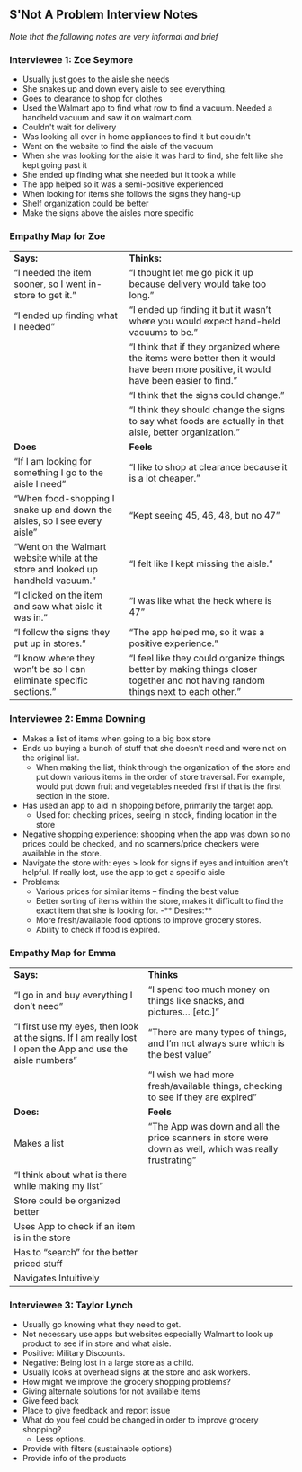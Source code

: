 ## S'Not A Problem Interview Notes

*Note that the following notes are very informal and brief*

### **Interviewee 1: Zoe Seymore**
- Usually just goes to the aisle she needs
- She snakes up and down every aisle to see everything.
- Goes to clearance to shop for clothes
- Used the Walmart app to find what row to find a vacuum. Needed a handheld vacuum and saw it on walmart.com. 
- Couldn't wait for delivery
- Was looking all over in home appliances to find it but couldn't
- Went on the website to find the aisle of the vacuum
- When she was looking for the aisle it was hard to find, she felt like she kept going past it
- She ended up finding what she needed but it took a while
- The app helped so it was a semi-positive experienced
- When looking for items she follows the signs they hang-up
- Shelf organization could be better
- Make the signs above the aisles more specific

### Empathy Map for Zoe 
|     |     |
| ----- | ------ | 
| **Says:** |   **Thinks:** |
|“I needed the item sooner, so I went in-store to get it.” | “I thought let me go pick it up because delivery would take too long.” |
| “I ended up finding what I needed” |    “I ended up finding it but it wasn’t where you would expect hand-held vacuums to be.” |
| | “I think that if they organized where the items were better then it would have been more positive, it would have been easier to find.” |
| | “I think that the signs could change.” |
| |  “I think they should change the signs to say what foods are actually in that aisle, better organization.” |
| **Does** | **Feels** |
| “If I am looking for something I go to the aisle I need”|  “I like to shop at clearance because it is a lot cheaper.”  | “I really like clothes.” |
| “When food-shopping I snake up and down the aisles, so I see every aisle”|  “Kept seeing 45, 46, 48, but no 47” |
| “Went on the Walmart website while at the store and looked up handheld vacuum.”|  “I felt like I kept missing the aisle.” |
| “I clicked on the item and saw what aisle it was in.” |  “I was like what the heck where is 47” |
| “I follow the signs they put up in stores.”|  “The app helped me, so it was a positive experience.” |
| “I know where they won’t be so I can eliminate specific sections.” | “I feel like they could organize things better by making things closer together and not having random things next to each other.” |


### **Interviewee 2: Emma Downing**
- Makes a list of items when going to a big box store
- Ends up buying a bunch of stuff that she doesn’t need and were not on the original list.
	- When making the list, think through the organization of the store and put down various items in the order of store traversal. For example, would put down fruit and vegetables needed first if that is the first section in the store.
- Has used an app to aid in shopping before, primarily the target app.
	- Used for: checking prices, seeing in stock, finding location in the store
- Negative shopping experience: shopping when the app was down so no prices could be checked, and no scanners/price checkers were available in the store. 
- Navigate the store with: eyes > look for signs if eyes and intuition aren’t helpful. If really lost, use the app to get a specific aisle
- Problems:
	- Various prices for similar items – finding the best value
	- Better sorting of items within the store, makes it difficult to find the exact item that she is looking for.
-** Desires:**
	- More fresh/available food options to improve grocery stores.
	- Ability to check if food is expired.


### Empathy Map for Emma
| | |
| --- | --- |
| **Says:** | **Thinks** | 
| “I go in and buy everything I don’t need” | “I spend too much money on things like snacks, and pictures… [etc.]” |
| “I first use my eyes, then look at the signs. If I am really lost I open the App and use the aisle numbers” |  “There are many types of things, and I’m not always sure which is the best value” |
| | “I wish we had more fresh/available things, checking to see if they are expired” |
| **Does:** | **Feels** | 
| Makes a list |  “The App was down and all the price scanners in store were down as well, which was really frustrating” |
| “I think about what is there while making my list” | 
Store could be organized better |
| Uses App to check if an item is in the store | 
Has to “search” for the better priced stuff |
| Navigates Intuitively | 




### **Interviewee 3: Taylor Lynch**
- Usually go knowing what they need to get.
- Not necessary use apps but websites especially Walmart to look up product to  see if in store and what aisle.
- Positive: Military Discounts.
- Negative: Being lost in a large store as a child.
- Usually looks at overhead signs at the store and ask workers.
- How might we improve the grocery shopping problems?
- Giving alternate solutions for not available items
- Give feed back
- Place to give feedback and report issue
- What do you feel could be changed in order to improve grocery shopping?
  - Less options.
- Provide with filters (sustainable options)
- Provide info of the products
 
 

